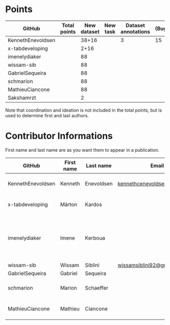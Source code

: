 # Points

| GitHub            | Total points | New dataset | New task | Dataset annotations | (Bug)fixes | Running Models | Review PR |  Paper Writing | Ideation | Coordination |
|-------------------| ------------ |-------------| -------- | ------------------- | ---------- | -------------- |  -------- | -------------- | -------- | ------------- |
| KennethEnevoldsen |              | 38+16       |          |                   3 |           15 |               |           |                |          |               |
| x-tabdeveloping   |              | 2+16        |          |                     |            |                |           |                |          |               |
| imenelydiaker     |              | 88          |          |                     |            |                |     7     |                |          |               |
| wissam-sib        |              | 88          |          |                     |            |                |     1     |                |          |               |
| GabrielSequeira   |              | 88          |          |                     |            |                |           |                |          |               |
| schmarion         |              | 88          |          |                     |            |                |           |                |          |               |
| MathieuCiancone   |              | 88          |          |                     |            |                |           |                |          |               |
| Sakshamrzt        |              | 2           |          |                     |            |                |           |                |          |               |

Note that coordination and ideation is not included in the total points, but is used to determine first and last authors. 

# Contributor Informations

First name and last name are as you want them to appear in a publication.

| GitHub            | First name | Last name  | Email                        | User on openreview   | Affiliations                                          |
| ----------------- | ---------- | ---------- | ---------------------------- | -------------------- | ----------------------------------------------------- |
| KennethEnevoldsen | Kenneth    | Enevoldsen | kennethcenevoldsen@gmail.com | ~Kenneth_Enevoldsen1 | Aarhus University, Denmark                            |
| x-tabdeveloping   | Márton     | Kardos     |                              | ~Márton_Kardos1      | Aarhus University, Denmark                            |
| imenelydiaker     | Imene      | Kerboua    |                              |                      | Esker, Lyon, France && INSA Lyon, LIRIS, Lyon, France |
| wissam-sib        | Wissam     | Siblini    | wissamsiblini92@gmail.com    |                      | N/A                                                   |
| GabrielSequeira   | Gabriel    | Sequeira   |                              |                      | N/A                                                   |
| schmarion         | Marion     | Schaeffer  |                              |  ~Marion_Schaeffer1  |  Wikit, Lyon, France                                  |
| MathieuCiancone   | Mathieu    | Ciancone   |                              |                      |  Wikit, Lyon, France                                  |


